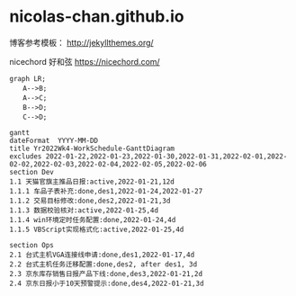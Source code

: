 # nicolas-chan.github.io

博客参考模板： http://jekyllthemes.org/

nicechord 好和弦 https://nicechord.com/

```mermaid
graph LR;  
　　A-->B;    
　　A-->C;  
　　B-->D;  
　　C-->D;  
```

```mermaid
gantt
dateFormat  YYYY-MM-DD
title Yr2022Wk4-WorkSchedule-GanttDiagram
excludes 2022-01-22,2022-01-23,2022-01-30,2022-01-31,2022-02-01,2022-02-02,2022-02-03,2022-02-04,2022-02-05,2022-02-06
section Dev
1.1 天猫官旗主推品日报:active,2022-01-21,12d
1.1.1 车品子表补充:done,des1,2022-01-24,2022-01-27
1.1.2 交易目标修改:done,des2,2022-01-21,3d
1.1.3 数据校验核对:active,2022-01-25,4d
1.1.4 win环境定时任务配置:done,2022-01-24,4d
1.1.5 VBScript实现格式化:active,2022-01-25,4d

section Ops
2.1 台式主机VGA连接线申请:done,des1,2022-01-17,4d
2.2 台式主机任务迁移配置:done,des2, after des1, 3d
2.3 京东库存销售日报产品下线:done,des3,2022-01-21,2d
2.4 京东日报小于10天预警提示:done,des4,2022-01-21,3d
```
